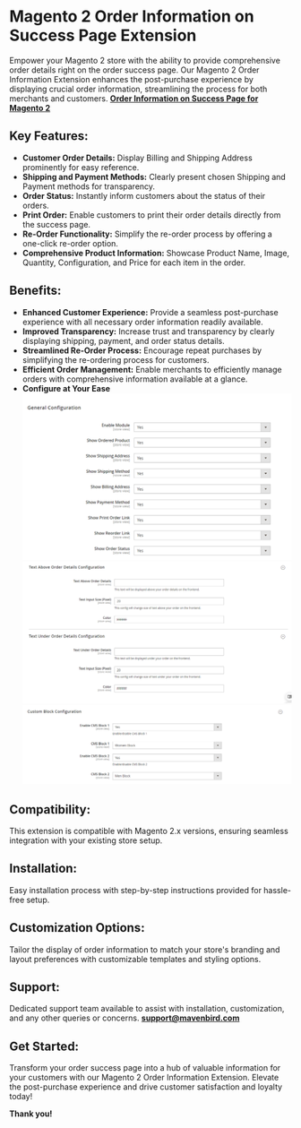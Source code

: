 # Magento 2 Order Information on Success Page Extension

Empower your Magento 2 store with the ability to provide comprehensive order details right on the order success page. Our Magento 2 Order Information Extension enhances the post-purchase experience by displaying crucial order information, streamlining the process for both merchants and customers. 
**[Order Information on Success Page for Magento 2](https://mavenbird.com/magento-2-order-information-on-success-page.html)** 

## Key Features:

- **Customer Order Details:**
Display Billing and Shipping Address prominently for easy reference.
- **Shipping and Payment Methods:**
Clearly present chosen Shipping and Payment methods for transparency.
- **Order Status:**
Instantly inform customers about the status of their orders.
- **Print Order:**
Enable customers to print their order details directly from the success page.
- **Re-Order Functionality:**
Simplify the re-order process by offering a one-click re-order option.
- **Comprehensive Product Information:**
Showcase Product Name, Image, Quantity, Configuration, and Price for each item in the order.

## Benefits:

- **Enhanced Customer Experience:**
Provide a seamless post-purchase experience with all necessary order information readily available.
- **Improved Transparency:**
Increase trust and transparency by clearly displaying shipping, payment, and order status details.
- **Streamlined Re-Order Process:**
Encourage repeat purchases by simplifying the re-ordering process for customers.
- **Efficient Order Management:**
Enable merchants to efficiently manage orders with comprehensive information available at a glance.
- **Configure at Your Ease**
![img1](./doc/images/1.png)
![img2](./doc/images/2.png)
![img3](./doc/images/3.png)

## Compatibility:
This extension is compatible with Magento 2.x versions, ensuring seamless integration with your existing store setup.

## Installation:
Easy installation process with step-by-step instructions provided for hassle-free setup.

## Customization Options:
Tailor the display of order information to match your store's branding and layout preferences with customizable templates and styling options.

## Support:
Dedicated support team available to assist with installation, customization, and any other queries or concerns.
**[support@mavenbird.com](mailto:support@mavenbird.com)** 

## Get Started:
Transform your order success page into a hub of valuable information for your customers with our Magento 2 Order Information Extension. Elevate the post-purchase experience and drive customer satisfaction and loyalty today!

**Thank you!**
